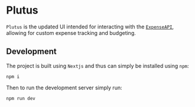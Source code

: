 # Plutus

`Plutus` is the updated UI intended for interacting with the [`ExpenseAPI`](https://gitlab.internal.oasis.com/gitlab-instance-8c9d9f19/expenseapp), allowing for custom expense tracking and budgeting. 

## Development

The project is built using `Nextjs` and thus can simply be installed using `npm`:

```script
npm i
```

Then to run the development server simply run:

```script
npm run dev
```